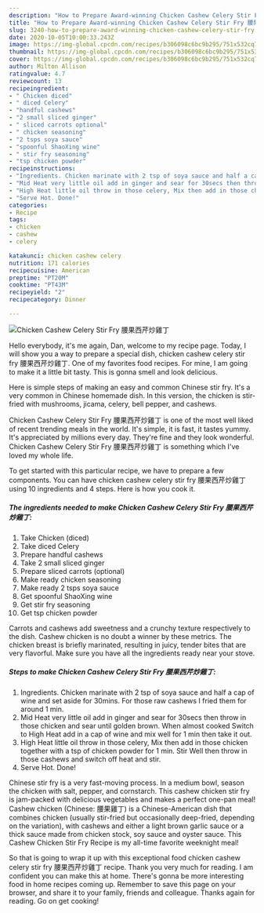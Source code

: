 ```yaml
---
description: "How to Prepare Award-winning Chicken Cashew Celery Stir Fry 腰果西芹炒雞丁"
title: "How to Prepare Award-winning Chicken Cashew Celery Stir Fry 腰果西芹炒雞丁"
slug: 3240-how-to-prepare-award-winning-chicken-cashew-celery-stir-fry
date: 2020-10-05T10:00:33.243Z
image: https://img-global.cpcdn.com/recipes/b306098c6bc9b295/751x532cq70/chicken-cashew-celery-stir-fry-腰果西芹炒雞丁-recipe-main-photo.jpg
thumbnail: https://img-global.cpcdn.com/recipes/b306098c6bc9b295/751x532cq70/chicken-cashew-celery-stir-fry-腰果西芹炒雞丁-recipe-main-photo.jpg
cover: https://img-global.cpcdn.com/recipes/b306098c6bc9b295/751x532cq70/chicken-cashew-celery-stir-fry-腰果西芹炒雞丁-recipe-main-photo.jpg
author: Milton Allison
ratingvalue: 4.7
reviewcount: 13
recipeingredient:
- " Chicken diced"
- " diced Celery"
- "handful cashews"
- "2 small sliced ginger"
- " sliced carrots optional"
- " chicken seasoning"
- "2 tsps soya sauce"
- "spoonful ShaoXing wine"
- " stir fry seasoning"
- "tsp chicken powder"
recipeinstructions:
- "Ingredients. Chicken marinate with 2 tsp of soya sauce and half a cap of wine and set aside for 30mins. For those raw cashews I fried them for around 1 min."
- "Mid Heat very little oil add in ginger and sear for 30secs then throw in those chicken and sear until golden brown. When almost cooked Switch to High Heat add in a cap of wine and mix well for 1 min then take it out."
- "High Heat little oil throw in those celery, Mix then add in those chicken together with a tsp of chicken powder for 1 min. Stir Well then throw in those cashews and switch off heat and stir."
- "Serve Hot. Done!"
categories:
- Recipe
tags:
- chicken
- cashew
- celery

katakunci: chicken cashew celery 
nutrition: 171 calories
recipecuisine: American
preptime: "PT20M"
cooktime: "PT43M"
recipeyield: "2"
recipecategory: Dinner

---
```



![Chicken Cashew Celery Stir Fry 腰果西芹炒雞丁](https://img-global.cpcdn.com/recipes/b306098c6bc9b295/751x532cq70/chicken-cashew-celery-stir-fry-腰果西芹炒雞丁-recipe-main-photo.jpg)

Hello everybody, it's me again, Dan, welcome to my recipe page. Today, I will show you a way to prepare a special dish, chicken cashew celery stir fry 腰果西芹炒雞丁. One of my favorites food recipes. For mine, I am going to make it a little bit tasty. This is gonna smell and look delicious.

Here is simple steps of making an easy and common Chinese stir fry. It&#39;s a very common in Chinese homemade dish. In this version, the chicken is stir-fried with mushrooms, jicama, celery, bell pepper, and cashews.

Chicken Cashew Celery Stir Fry 腰果西芹炒雞丁 is one of the most well liked of recent trending meals in the world. It's simple, it is fast, it tastes yummy. It's appreciated by millions every day. They're fine and they look wonderful. Chicken Cashew Celery Stir Fry 腰果西芹炒雞丁 is something which I've loved my whole life.


To get started with this particular recipe, we have to prepare a few components. You can have chicken cashew celery stir fry 腰果西芹炒雞丁 using 10 ingredients and 4 steps. Here is how you cook it.

<!--inarticleads1-->

##### The ingredients needed to make Chicken Cashew Celery Stir Fry 腰果西芹炒雞丁:

1. Take  Chicken (diced)
1. Take  diced Celery
1. Prepare handful cashews
1. Take 2 small sliced ginger
1. Prepare  sliced carrots (optional)
1. Make ready  chicken seasoning
1. Make ready 2 tsps soya sauce
1. Get spoonful ShaoXing wine
1. Get  stir fry seasoning
1. Get tsp chicken powder


Carrots and cashews add sweetness and a crunchy texture respectively to the dish. Cashew chicken is no doubt a winner by these metrics. The chicken breast is briefly marinated, resulting in juicy, tender bites that are very flavorful. Make sure you have all the ingredients ready near your stove. 

<!--inarticleads2-->

##### Steps to make Chicken Cashew Celery Stir Fry 腰果西芹炒雞丁:

1. Ingredients. Chicken marinate with 2 tsp of soya sauce and half a cap of wine and set aside for 30mins. For those raw cashews I fried them for around 1 min.
1. Mid Heat very little oil add in ginger and sear for 30secs then throw in those chicken and sear until golden brown. When almost cooked Switch to High Heat add in a cap of wine and mix well for 1 min then take it out.
1. High Heat little oil throw in those celery, Mix then add in those chicken together with a tsp of chicken powder for 1 min. Stir Well then throw in those cashews and switch off heat and stir.
1. Serve Hot. Done!


Chinese stir fry is a very fast-moving process. In a medium bowl, season the chicken with salt, pepper, and cornstarch. This cashew chicken stir fry is jam-packed with delicious vegetables and makes a perfect one-pan meal! Cashew chicken (Chinese: 腰果雞丁) is a Chinese-American dish that combines chicken (usually stir-fried but occasionally deep-fried, depending on the variation), with cashews and either a light brown garlic sauce or a thick sauce made from chicken stock, soy sauce and oyster sauce. This Cashew Chicken Stir Fry Recipe is my all-time favorite weeknight meal! 

So that is going to wrap it up with this exceptional food chicken cashew celery stir fry 腰果西芹炒雞丁 recipe. Thank you very much for reading. I am confident you can make this at home. There's gonna be more interesting food in home recipes coming up. Remember to save this page on your browser, and share it to your family, friends and colleague. Thanks again for reading. Go on get cooking!
